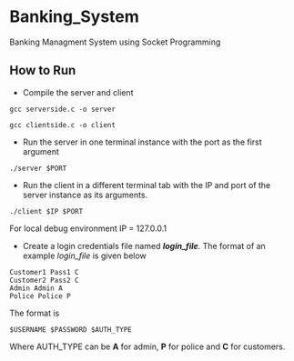 # Banking_System
Banking Managment System using Socket Programming


## How to Run
* Compile the server and client
```
gcc serverside.c -o server

gcc clientside.c -o client
```
* Run the server in one terminal instance with the port as the first argument
```
./server $PORT
```
* Run the client in a different terminal tab with the IP and port of the server instance as its arguments.
```
./client $IP $PORT
```
For local debug environment IP = 127.0.0.1
* Create a login credentials file named ***login_file***. The format of an example *login_file* is given below
```
Customer1 Pass1 C
Customer2 Pass2 C
Admin Admin A
Police Police P
```
The format is 
```
$USERNAME $PASSWORD $AUTH_TYPE
```
Where AUTH_TYPE can be **A** for admin, **P** for police and **C** for customers.

